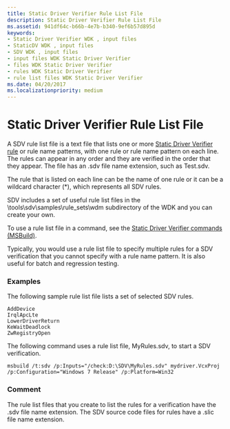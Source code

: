 ```yaml
---
title: Static Driver Verifier Rule List File
description: Static Driver Verifier Rule List File
ms.assetid: 941df64c-b66b-4e7b-b340-9ef6b57d895d
keywords:
- Static Driver Verifier WDK , input files
- StaticDV WDK , input files
- SDV WDK , input files
- input files WDK Static Driver Verifier
- files WDK Static Driver Verifier
- rules WDK Static Driver Verifier
- rule list files WDK Static Driver Verifier
ms.date: 04/20/2017
ms.localizationpriority: medium
---
```


# Static Driver Verifier Rule List File


A SDV rule list file is a text file that lists one or more [Static Driver Verifier rule](https://msdn.microsoft.com/library/windows/hardware/ff551714) or rule name patterns, with one rule or rule name pattern on each line. The rules can appear in any order and they are verified in the order that they appear. The file has an .sdv file name extension, such as Test.sdv.

The rule that is listed on each line can be the name of one rule or it can be a wildcard character (\*), which represents all SDV rules.

SDV includes a set of useful rule list files in the \\tools\\sdv\\samples\\rule\_sets\\wdm subdirectory of the WDK and you can create your own.

To use a rule list file in a command, see the [Static Driver Verifier commands (MSBuild)](-static-driver-verifier-commands--msbuild-.md).

Typically, you would use a rule list file to specify multiple rules for a SDV verification that you cannot specify with a rule name pattern. It is also useful for batch and regression testing.

### <span id="examples"></span><span id="EXAMPLES"></span>Examples

The following sample rule list file lists a set of selected SDV rules.

```
AddDevice
IrqlApcLte
LowerDriverReturn
KeWaitDeadlock
ZwRegistryOpen
```

The following command uses a rule list file, MyRules.sdv, to start a SDV verification.

```
msbuild /t:sdv /p:Inputs="/check:D:\SDV\MyRules.sdv" mydriver.VcxProj /p:Configuration="Windows 7 Release" /p:Platform=Win32
```

### <span id="comment"></span><span id="COMMENT"></span>Comment

The rule list files that you create to list the rules for a verification have the .sdv file name extension. The SDV source code files for rules have a .slic file name extension.

 

 





